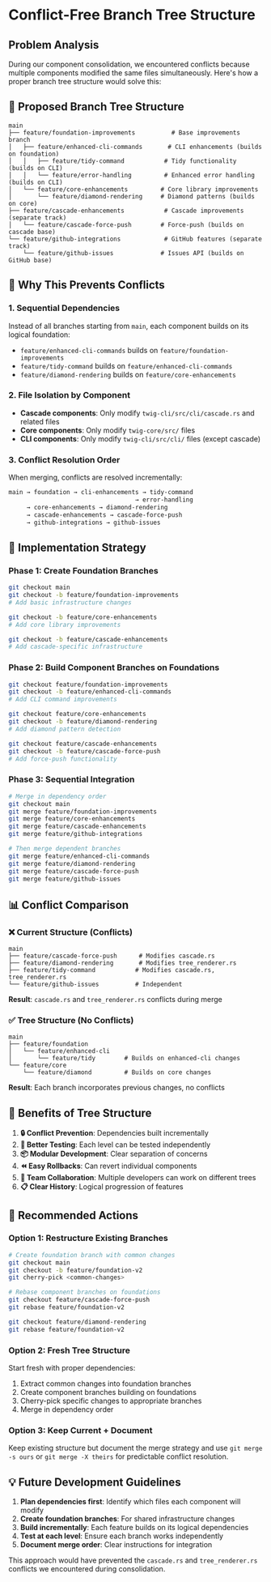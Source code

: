 # Conflict-Free Branch Tree Structure

## Problem Analysis

During our component consolidation, we encountered conflicts because multiple components modified the same files simultaneously. Here's how a proper branch tree structure would solve this:

## 🌳 Proposed Branch Tree Structure

```
main
├── feature/foundation-improvements          # Base improvements branch
│   ├── feature/enhanced-cli-commands       # CLI enhancements (builds on foundation)
│   │   ├── feature/tidy-command           # Tidy functionality (builds on CLI)  
│   │   └── feature/error-handling         # Enhanced error handling (builds on CLI)
│   └── feature/core-enhancements         # Core library improvements
│       └── feature/diamond-rendering     # Diamond patterns (builds on core)
├── feature/cascade-enhancements           # Cascade improvements (separate track)
│   └── feature/cascade-force-push        # Force-push (builds on cascade base)
└── feature/github-integrations            # GitHub features (separate track)
    └── feature/github-issues             # Issues API (builds on GitHub base)
```

## 🎯 Why This Prevents Conflicts

### 1. **Sequential Dependencies**
Instead of all branches starting from `main`, each component builds on its logical foundation:
- `feature/enhanced-cli-commands` builds on `feature/foundation-improvements`
- `feature/tidy-command` builds on `feature/enhanced-cli-commands` 
- `feature/diamond-rendering` builds on `feature/core-enhancements`

### 2. **File Isolation by Component**
- **Cascade components**: Only modify `twig-cli/src/cli/cascade.rs` and related files
- **Core components**: Only modify `twig-core/src/` files
- **CLI components**: Only modify `twig-cli/src/cli/` files (except cascade)

### 3. **Conflict Resolution Order**
When merging, conflicts are resolved incrementally:
```bash
main → foundation → cli-enhancements → tidy-command
                                   → error-handling
     → core-enhancements → diamond-rendering  
     → cascade-enhancements → cascade-force-push
     → github-integrations → github-issues
```

## 🔧 Implementation Strategy

### Phase 1: Create Foundation Branches
```bash
git checkout main
git checkout -b feature/foundation-improvements
# Add basic infrastructure changes

git checkout -b feature/core-enhancements  
# Add core library improvements

git checkout -b feature/cascade-enhancements
# Add cascade-specific infrastructure
```

### Phase 2: Build Component Branches on Foundations
```bash
git checkout feature/foundation-improvements
git checkout -b feature/enhanced-cli-commands
# Add CLI command improvements

git checkout feature/core-enhancements  
git checkout -b feature/diamond-rendering
# Add diamond pattern detection

git checkout feature/cascade-enhancements
git checkout -b feature/cascade-force-push
# Add force-push functionality
```

### Phase 3: Sequential Integration
```bash
# Merge in dependency order
git checkout main
git merge feature/foundation-improvements
git merge feature/core-enhancements
git merge feature/cascade-enhancements
git merge feature/github-integrations

# Then merge dependent branches
git merge feature/enhanced-cli-commands
git merge feature/diamond-rendering  
git merge feature/cascade-force-push
git merge feature/github-issues
```

## 📊 Conflict Comparison

### ❌ **Current Structure (Conflicts)**
```
main
├── feature/cascade-force-push      # Modifies cascade.rs
├── feature/diamond-rendering       # Modifies tree_renderer.rs  
├── feature/tidy-command           # Modifies cascade.rs, tree_renderer.rs
└── feature/github-issues          # Independent
```
**Result**: `cascade.rs` and `tree_renderer.rs` conflicts during merge

### ✅ **Tree Structure (No Conflicts)**  
```
main
├── feature/foundation
│   └── feature/enhanced-cli
│       └── feature/tidy        # Builds on enhanced-cli changes
└── feature/core
    └── feature/diamond         # Builds on core changes
```
**Result**: Each branch incorporates previous changes, no conflicts

## 🚀 Benefits of Tree Structure

1. **🔒 Conflict Prevention**: Dependencies built incrementally
2. **🧪 Better Testing**: Each level can be tested independently  
3. **📦 Modular Development**: Clear separation of concerns
4. **⏪ Easy Rollbacks**: Can revert individual components
5. **👥 Team Collaboration**: Multiple developers can work on different trees
6. **📋 Clear History**: Logical progression of features

## 🎯 Recommended Actions

### Option 1: Restructure Existing Branches
```bash
# Create foundation branch with common changes
git checkout main
git checkout -b feature/foundation-v2
git cherry-pick <common-changes>

# Rebase component branches on foundations
git checkout feature/cascade-force-push  
git rebase feature/foundation-v2

git checkout feature/diamond-rendering
git rebase feature/foundation-v2
```

### Option 2: Fresh Tree Structure
Start fresh with proper dependencies:
1. Extract common changes into foundation branches
2. Create component branches building on foundations  
3. Cherry-pick specific changes to appropriate branches
4. Merge in dependency order

### Option 3: Keep Current + Document
Keep existing structure but document the merge strategy and use `git merge -s ours` or `git merge -X theirs` for predictable conflict resolution.

## 💡 Future Development Guidelines

1. **Plan dependencies first**: Identify which files each component will modify
2. **Create foundation branches**: For shared infrastructure changes
3. **Build incrementally**: Each feature builds on its logical dependencies  
4. **Test at each level**: Ensure each branch works independently
5. **Document merge order**: Clear instructions for integration

This approach would have prevented the `cascade.rs` and `tree_renderer.rs` conflicts we encountered during consolidation.